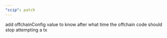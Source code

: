 ```yaml
---
"ccip": patch
---
```


add offchainConfig value to know after what time the offchain code should stop attempting a tx
